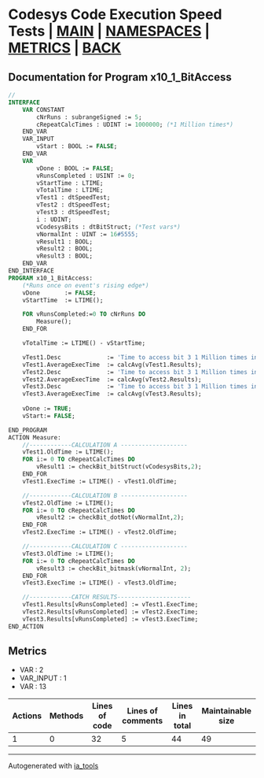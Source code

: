 # Codesys Code Execution Speed Tests | [MAIN] | [NAMESPACES] | [METRICS] | [BACK]  

## Documentation for Program x10_1_BitAccess  

```pascal
//  
INTERFACE
    VAR CONSTANT
        cNrRuns : subrangeSigned := 5;
        cRepeatCalcTimes : UDINT := 1000000; (*1 Million times*)
    END_VAR
    VAR_INPUT 
        vStart : BOOL := FALSE;
    END_VAR
    VAR 
        vDone : BOOL := FALSE;
        vRunsCompleted : USINT := 0;
        vStartTime : LTIME;
        vTotalTime : LTIME;
        vTest1 : dtSpeedTest;
        vTest2 : dtSpeedTest;
        vTest3 : dtSpeedTest;
        i : UDINT;
        vCodesysBits : dtBitStruct; (*Test vars*)
        vNormalInt : UINT := 16#5555;
        vResult1 : BOOL;
        vResult2 : BOOL;
        vResult3 : BOOL;
    END_VAR
END_INTERFACE
PROGRAM x10_1_BitAccess:
    (*Runs once on event's rising edge*)
    vDone 		:= FALSE;
    vStartTime 	:= LTIME();

    FOR vRunsCompleted:=0 TO cNrRuns DO
    	Measure();
    END_FOR

    vTotalTime := LTIME() - vStartTime;

    vTest1.Desc				:= 'Time to access bit 3 1 Million times in codesys bit struct';
    vTest1.AverageExecTime 	:= calcAvg(vTest1.Results);
    vTest2.Desc				:= 'Time to access bit 3 1 Million times in normal integer using . notation';
    vTest2.AverageExecTime 	:= calcAvg(vTest2.Results);
    vTest3.Desc				:= 'Time to access bit 3 1 Million times in normal integer using bit masking';
    vTest3.AverageExecTime 	:= calcAvg(vTest3.Results);
    	
    vDone := TRUE;
    vStart:= FALSE;

END_PROGRAM
ACTION Measure:
    //------------CALCULATION A -------------------
    vTest1.OldTime := LTIME();
    FOR i:= 0 TO cRepeatCalcTimes DO
    	vResult1 := checkBit_bitStruct(vCodesysBits,2);
    END_FOR
    vTest1.ExecTime := LTIME() - vTest1.OldTime;

    //------------CALCULATION B -------------------
    vTest2.OldTime := LTIME();
    FOR i:= 0 TO cRepeatCalcTimes DO
    	vResult2 := checkBit_dotNot(vNormalInt,2);
    END_FOR
    vTest2.ExecTime := LTIME() - vTest2.OldTime;

    //------------CALCULATION C -------------------
    vTest3.OldTime := LTIME();
    FOR i:= 0 TO cRepeatCalcTimes DO
    	vResult3 := checkBit_bitmask(vNormalInt, 2);
    END_FOR
    vTest3.ExecTime := LTIME() - vTest3.OldTime;

    //------------CATCH RESULTS---------------------
    vTest1.Results[vRunsCompleted] := vTest1.ExecTime;
    vTest2.Results[vRunsCompleted] := vTest2.ExecTime;
    vTest3.Results[vRunsCompleted] := vTest3.ExecTime;
END_ACTION
```

## Metrics  

- VAR : 2
- VAR_INPUT : 1
- VAR : 13

| Actions | Methods | Lines of code | Lines of comments | Lines in total | Maintainable size |
| ------- | ------- | ------------- | ----------------- | -------------- | ----------------- |
| 1 | 0 | 32 |5 |44 | 49 |

---
Autogenerated with [ia_tools](https://github.com/tkucic/ia_tools)  

[MAIN]: ../../../../index_st.md
[NAMESPACES]: ../../nsList_st.md
[METRICS]: ../../../metrics_st.md
[BACK]: ../nsMain_st.md
